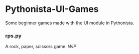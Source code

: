Pythonista-UI-Games
===================

Some beginner games made with the UI module in Pythonista. 


### rps.py

A rock, paper, scissors game. _WIP_
